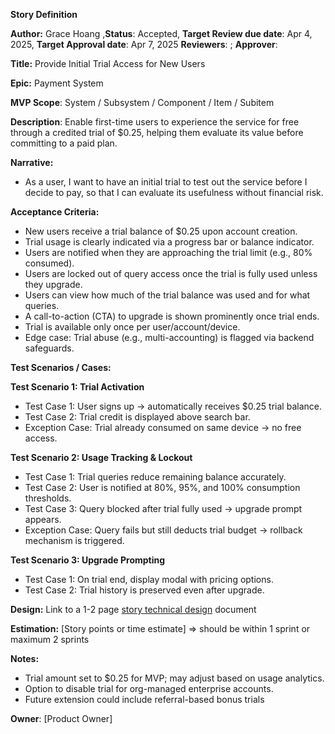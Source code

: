 **Story Definition**

**Author:** Grace Hoang ,**Status**: Accepted,
**Target Review due date**: Apr 4, 2025, **Target Approval date**: Apr 7, 2025
**Reviewers**: ; **Approver**:

**Title:** Provide Initial Trial Access for New Users

**Epic:** Payment System

**MVP Scope**: System / Subsystem / Component / Item / Subitem

**Description**: Enable first-time users to experience the service for free through a credited trial of $0.25, helping them evaluate its value before committing to a paid plan.

**Narrative:**

* As a user, I want to have an initial trial to test out the service before I decide to pay, so that I can evaluate its usefulness without financial risk.

**Acceptance Criteria:**

* New users receive a trial balance of $0.25 upon account creation.
* Trial usage is clearly indicated via a progress bar or balance indicator.
* Users are notified when they are approaching the trial limit (e.g., 80% consumed).
* Users are locked out of query access once the trial is fully used unless they upgrade.
* Users can view how much of the trial balance was used and for what queries.
* A call-to-action (CTA) to upgrade is shown prominently once trial ends.
* Trial is available only once per user/account/device.
* Edge case: Trial abuse (e.g., multi-accounting) is flagged via backend safeguards.

**Test Scenarios / Cases:**

**Test Scenario 1: Trial Activation**

* Test Case 1: User signs up → automatically receives $0.25 trial balance.
* Test Case 2: Trial credit is displayed above search bar.
* Exception Case: Trial already consumed on same device → no free access.

**Test Scenario 2: Usage Tracking & Lockout**

* Test Case 1: Trial queries reduce remaining balance accurately.
* Test Case 2: User is notified at 80%, 95%, and 100% consumption thresholds.
* Test Case 3: Query blocked after trial fully used → upgrade prompt appears.
* Exception Case: Query fails but still deducts trial budget → rollback mechanism is triggered.

**Test Scenario 3: Upgrade Prompting**

* Test Case 1: On trial end, display modal with pricing options.
* Test Case 2: Trial history is preserved even after upgrade.

**Design:** Link to a 1-2 page [story technical design](https://docs.google.com/document/d/1Wf5yDHEA9-Vd58E1XASmBtFrHSQd0c9V2XCwjAZURnc/edit?usp=sharing) document

**Estimation:** [Story points or time estimate] ⇒ should be within 1 sprint or maximum 2 sprints

**Notes:**

* Trial amount set to $0.25 for MVP; may adjust based on usage analytics.
* Option to disable trial for org-managed enterprise accounts.
* Future extension could include referral-based bonus trials

**Owner**: [Product Owner]